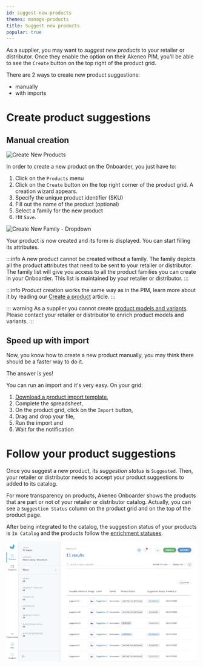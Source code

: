 ```yaml
---
id: suggest-new-products
themes: manage-products
title: Suggest new products
popular: true
---
```


As a supplier, you may want to _suggest new products_ to your retailer or distributor.
Once they enable the option on their Akeneo PIM, you'll be able to see the `Create` button on the top right of the product grid.

There are 2 ways to create new product suggestions:
* manually
* with imports

# Create product suggestions
## Manual creation
![Create New Products](../img/SUPPLIER_Products_CreateNewProduct.png)

In order to create a new product on the Onboarder, you just have to:
1. Click on the `Products` menu
1. Click on the `Create` button on the top right corner of the product grid. A creation wizard appears.
1. Specify the unique product identifier (SKU)
1. Fill out the name of the product (optional)
1. Select a family for the new product
1. Hit `Save`.

![Create New Family - Dropdown](../img/SUPPLIER_Products_CreateNewProductFamilyDropdown.png)

Your product is now created and its form is displayed. You can start filling its attributes.

:::info
A new product cannot be created without a family. The family depicts all the product attributes that need to be sent to your retailer or distributor.
The family list will give you access to all the product families you can create in your Onboarder. This list is maintained by your retailer or distributor.
:::

:::info
Product creation works the same way as in the PIM, learn more about it by reading our [Create a product](https://help.akeneo.com/articles/create-a-product.html#create-a-product) article.
:::

::: warning
As a supplier you cannot create [product models and variants](/pim/serenity/articles/what-about-products-variants.html). Please contact your retailer or distributor to enrich product models and variants.
:::

## Speed up with import
Now, you know how to create a new product manually, you may think there should be a faster way to do it.

The answer is yes!

You can run an import and it's very easy.
On your grid:
1. [Download a product import template](dwl-product-import-tpl.html),
1. Complete the spreadsheet,
1. On the product grid, click on the `Import` button,
1. Drag and drop your file,
1. Run the import and
1. Wait for the notification

# Follow your product suggestions
Once you suggest a new product, its *suggestion status* is `Suggested`.
Then, your retailer or distributor needs to accept your product suggestions to added to its catalog.

For more transparency on products, Akeneo Onboarder shows the products that are part or not of your retailer or distributor catalog.
Actually, you can see a `Suggestion Status` column on the product grid and on the top of the product page.

After being integrated to the catalog, the suggestion status of your products is `In Catalog` and the products follow the [enrichment statuses](./supplier-synchronization.html#simple-and-transparent-statuses).

![Product suggestion status](../img/Product-suggestion-status-grid.png)
